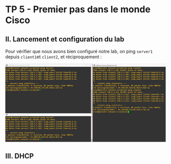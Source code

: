 # TP 5 - Premier pas dans le monde Cisco  
  
## II. Lancement et configuration du lab 

Pour vérifier que nous avons bien configuré notre lab, on ping `server1` depuis `client1`et `client2`, et réciproquement :  
  
![Check](./images/check.PNG)  
  
## III. DHCP


  
